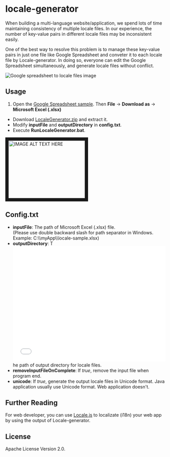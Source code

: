 locale-generator
================
When building a multi-language website/application, we spend lots of time maintaining consistency of multiple locale files. In our experience, the number of key-value pairs in different locale files may be inconsistent easily.

One of the best way to resolve this problem is to manage these key-value pairs in just one file like Google Spreadsheet and conveter it to each locale file by Locale-generator. In doing so, everyone can edit the Google Spreadsheet simultaneously, and generate locale files without conflict.

![Google spreadsheet to locale files image](http://cwtuan.github.io/locale-generator/google-doc-2-locales.jpg "Google spreadsheet to locale files")

## Usage 
1. Open the <a href="http://goo.gl/9498aW" target="_blank">Google Spreadsheet sample</a>. Then **File** -> **Download as** -> **Microsoft Excel (.xlsx)** 
* Download [LocaleGenerator.zip](http://cwtuan.github.io/locale-generator/LocaleGenerator.zip) and extract it.
* Modify **inputFile** and **outputDirectory** in **config.txt**.
* Execute **RunLocaleGenerator.bat**.
 
<a href="http://www.youtube.com/watch?feature=player_embedded&v=bvokogquocQ
" target="_blank"><img src="http://img.youtube.com/vi/bvokogquocQ/0.jpg" 
alt="IMAGE ALT TEXT HERE" width="240" height="180" border="10" /></a>
 

## Config.txt
* **inputFile**: The path of Microsoft Excel (.xlsx) file.     
  (Please use double backward slash for path separator in Windows. Example: C:\\\\myApp\\\\locale-sample.xlsx)
* **outputDirectory**: T<iframe width="480" height="360" src="//www.youtube.com/embed/bvokogquocQ" frameborder="0" allowfullscreen></iframe>he path of output directory for locale files. 
* **removeInputFileOnComplete**: If *true*, remove the input file when program end.
* **unicode**: If *true*, generate the output locale files in Unicode format. Java application usually use Unicode format. Web application doesn't.

## Further Reading
For web developer, you can use <a href="https://github.com/cwtuan/Locale.js" target="_blank">Locale.js</a> to localizate (i18n) your web app by using the output of Locale-generator.


## License
Apache License Version 2.0.



